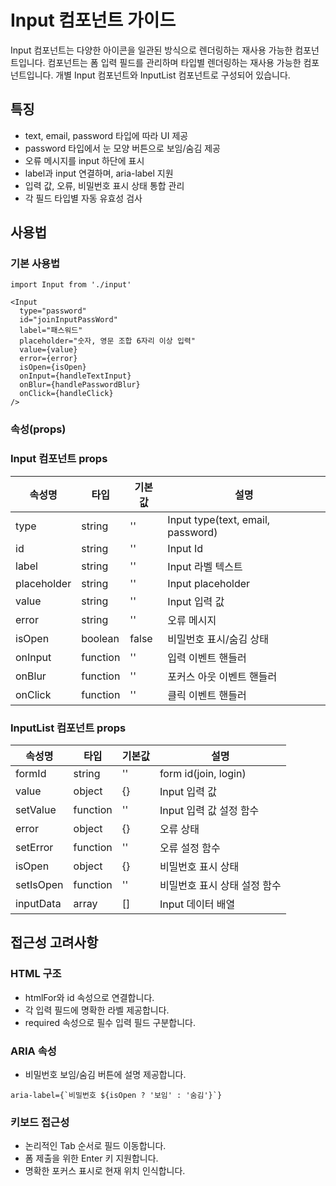 # Input 컴포넌트 가이드

Input 컴포넌트는 다양한 아이콘을 일관된 방식으로 렌더링하는 재사용 가능한 컴포넌트입니다.
컴포넌트는 폼 입력 필드를 관리하며 타입별 렌더링하는 재사용 가능한 컴포넌트입니다.
개별 Input 컴포넌트와 InputList 컴포넌트로 구성되어 있습니다.

## 특징

- text, email, password 타입에 따라 UI 제공
- password 타입에서 눈 모양 버튼으로 보임/숨김 제공
- 오류 메시지를 input 하단에 표시
- label과 input 연결하며, aria-label 지원
- 입력 값, 오류, 비밀번호 표시 상태 통합 관리
- 각 필드 타입별 자동 유효성 검사

## 사용법

### 기본 사용법

```
import Input from './input'

<Input
  type="password"
  id="joinInputPassWord"
  label="패스워드"
  placeholder="숫자, 영문 조합 6자리 이상 입력"
  value={value}
  error={error}
  isOpen={isOpen}
  onInput={handleTextInput}
  onBlur={handlePasswordBlur}
  onClick={handleClick}
/>
```

### 속성(props)

### Input 컴포넌트 props

| 속성명      | 타입     | 기본값 | 설명                              |
| ----------- | -------- | ------ | --------------------------------- |
| type        | string   | ''     | Input type(text, email, password) |
| id          | string   | ''     | Input Id                          |
| label       | string   | ''     | Input 라벨 텍스트                 |
| placeholder | string   | ''     | Input placeholder                 |
| value       | string   | ''     | Input 입력 값                     |
| error       | string   | ''     | 오류 메시지                       |
| isOpen      | boolean  | false  | 비밀번호 표시/숨김 상태           |
| onInput     | function | ''     | 입력 이벤트 핸들러                |
| onBlur      | function | ''     | 포커스 아웃 이벤트 핸들러         |
| onClick     | function | ''     | 클릭 이벤트 핸들러                |

### InputList 컴포넌트 props

| 속성명    | 타입     | 기본값 | 설명                         |
| --------- | -------- | ------ | ---------------------------- |
| formId    | string   | ''     | form id(join, login)         |
| value     | object   | {}     | Input 입력 값                |
| setValue  | function | ''     | Input 입력 값 설정 함수      |
| error     | object   | {}     | 오류 상태                    |
| setError  | function | ''     | 오류 설정 함수               |
| isOpen    | object   | {}     | 비밀번호 표시 상태           |
| setIsOpen | function | ''     | 비밀번호 표시 상태 설정 함수 |
| inputData | array    | []     | Input 데이터 배열            |

## 접근성 고려사항

### HTML 구조

- htmlFor와 id 속성으로 연결합니다.
- 각 입력 필드에 명확한 라벨 제공합니다.
- required 속성으로 필수 입력 필드 구분합니다.

### ARIA 속성

- 비밀번호 보임/숨김 버튼에 설명 제공합니다.

```
aria-label={`비밀번호 ${isOpen ? '보임' : '숨김'}`}
```

### 키보드 접근성

- 논리적인 Tab 순서로 필드 이동합니다.
- 폼 제출을 위한 Enter 키 지원합니다.
- 명확한 포커스 표시로 현재 위치 인식합니다.
